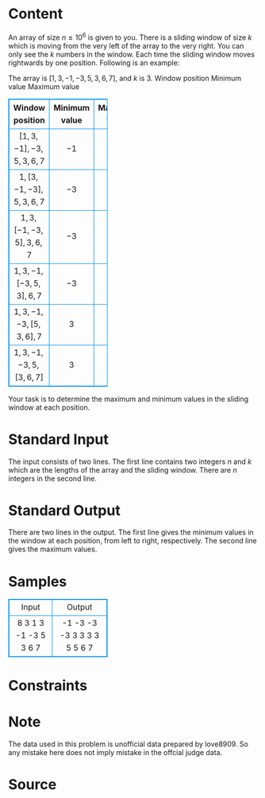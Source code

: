 
# Content

An array of size $n\leq 10^6$ is given to you. There is a sliding window of size $k$ which is moving from the very left of the array to the very right. You can only see the $k$ numbers in the window. Each time the sliding window moves rightwards by one position. Following is an example: 

The array is $[1, 3, -1, -3, 5, 3, 6, 7]$, and $k$ is $3$. Window position Minimum value Maximum value 

| Window position | Minimum value | Maximum value | 
|------------------------|:-----------------------:|:---------------------:|
| $[1, 3, -1], -3, 5, 3, 6, 7$ | $-1$ | $3$ 
| $1, [3, -1, -3], 5, 3, 6, 7$ | $-3$ | $3$ 
| $1, 3, [-1, -3, 5], 3, 6, 7$ | $-3$ | $5$
| $1, 3, -1, [-3, 5, 3], 6, 7$ | $-3$ | $5$ 
| $1, 3, -1, -3, [5, 3, 6], 7$ | $3$ | $6$ 
| $1, 3, -1, -3, 5, [3, 6, 7]$ | $3$ | $7$ 

Your task is to determine the maximum and minimum values in the sliding window at each position.

# Standard Input

The input consists of two lines. The first line contains two integers $n$ and $k$ which are the lengths of the array and the sliding window. There are $n$ integers in the second line.

# Standard Output

There are two lines in the output. The first line gives the minimum values in the window at each position, from left to right, respectively. The second line gives the maximum values.

# Samples

<style>
        table,table tr th, table tr td { border:1px solid #0094ff; }
        table { width: 200px; min-height: 25px; line-height: 25px; text-align: center; border-collapse: collapse;}   
    </style>
<table>
	<tr>
		<td>Input</td>
		<td>Output</td>
	</tr>
<tr><td>8 3
1 3 -1 -3 5 3 6 7</td><td>-1 -3 -3 -3 3 3
3 3 5 5 6 7</td></tr></table>


# Constraints



# Note

The data used in this problem is unofficial data prepared by love8909. So any mistake here does not imply mistake in the offcial judge data.

# Source


